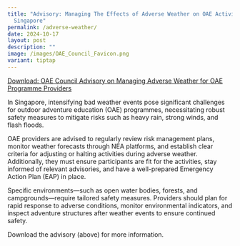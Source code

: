 ```yaml
---
title: "Advisory: Managing The Effects of Adverse Weather on OAE Activities in
  Singapore"
permalink: /adverse-weather/
date: 2024-10-17
layout: post
description: ""
image: /images/OAE_Council_Favicon.png
variant: tiptap
---
```

<p><a href="/files/oae_council_advisory_on_adverse_weather_for_oae_programme_providers.pdf" rel="noopener nofollow" target="_blank">Download: OAE Council Advisory on Managing Adverse Weather for OAE Programme Providers</a>
</p>
<p>In Singapore, intensifying bad weather events pose significant challenges
for outdoor adventure education (OAE) programmes, necessitating robust
safety measures to mitigate risks such as heavy rain, strong winds, and
flash floods.</p>
<p>OAE providers are advised to regularly review risk management plans, monitor
weather forecasts through NEA platforms, and establish clear criteria for
adjusting or halting activities during adverse weather. Additionally, they
must ensure participants are fit for the activities, stay informed of relevant
advisories, and have a well-prepared Emergency Action Plan (EAP) in place.</p>
<p>Specific environments—such as open water bodies, forests, and campgrounds—require
tailored safety measures. Providers should plan for rapid response to adverse
conditions, monitor environmental indicators, and inspect adventure structures
after weather events to ensure continued safety.</p>
<p>Download the advisory (above) for more information.</p>
<p></p>